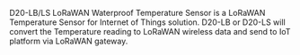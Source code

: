 D20-LB/LS LoRaWAN Waterproof Temperature Sensor is a LoRaWAN Temperature Sensor for Internet of Things solution. D20-LB or D20-LS will convert the Temperature reading to LoRaWAN wireless data and send to IoT platform via LoRaWAN gateway.
